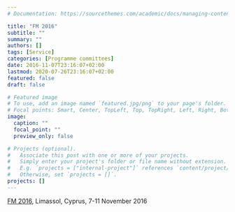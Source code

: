```yaml
---
# Documentation: https://sourcethemes.com/academic/docs/managing-content/

title: "FM 2016"
subtitle: ""
summary: ""
authors: []
tags: [Service]
categories: [Programme committees]
date: 2016-11-07T23:16:07+02:00
lastmod: 2020-07-26T23:16:07+02:00
featured: false
draft: false

# Featured image
# To use, add an image named `featured.jpg/png` to your page's folder.
# Focal points: Smart, Center, TopLeft, Top, TopRight, Left, Right, BottomLeft, Bottom, BottomRight.
image:
  caption: ""
  focal_point: ""
  preview_only: false

# Projects (optional).
#   Associate this post with one or more of your projects.
#   Simply enter your project's folder or file name without extension.
#   E.g. `projects = ["internal-project"]` references `content/project/deep-learning/index.md`.
#   Otherwise, set `projects = []`.
projects: []
---
```

[FM 2016](http://fm2016.cs.ucy.ac.cy/), Limassol, Cyprus, 7-11 November 2016
